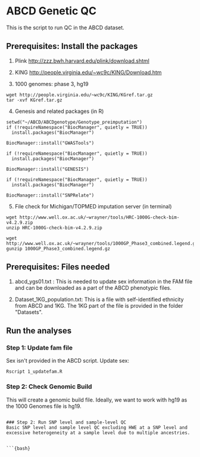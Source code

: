 # ABCD Genetic QC

This is the script to run QC in the ABCD dataset.

## Prerequisites: Install the packages

1. Plink
http://zzz.bwh.harvard.edu/plink/download.shtml

2. KING
http://people.virginia.edu/~wc9c/KING/Download.htm

3. 1000 genomes: phase 3, hg19
```{bash}
wget http://people.virginia.edu/~wc9c/KING/KGref.tar.gz
tar -xvf KGref.tar.gz
```

4. Genesis and related packages (in R)
```{R}
setwd("~/ABCD/ABCDgenotype/Genotype_preimputation")
if (!requireNamespace("BiocManager", quietly = TRUE))
  install.packages("BiocManager")

BiocManager::install("GWASTools")

if (!requireNamespace("BiocManager", quietly = TRUE))
  install.packages("BiocManager")

BiocManager::install("GENESIS")

if (!requireNamespace("BiocManager", quietly = TRUE))
  install.packages("BiocManager")

BiocManager::install("SNPRelate")
```

5. File check for Michigan/TOPMED imputation server (in terminal)
```{bash}
wget http://www.well.ox.ac.uk/~wrayner/tools/HRC-1000G-check-bim-v4.2.9.zip
unzip HRC-1000G-check-bim-v4.2.9.zip

wget http://www.well.ox.ac.uk/~wrayner/tools/1000GP_Phase3_combined.legend.gz
gunzip 1000GP_Phase3_combined.legend.gz
````

## Prerequisites: Files needed
1. abcd_ygs01.txt : This is needed to update sex information in the FAM file and can be downloaded as a part of the ABCD phenotypic files.

2. Dataset_1KG_population.txt: This is a file with self-identified ethnicity from ABCD and 1KG. The 1KG part of the file is provided in the folder "Datasets".

## Run the analyses

### Step 1: Update fam file
Sex isn't provided in the ABCD script. Update sex:

```{bash}
Rscript 1_updatefam.R
```

### Step 2: Check Genomic Build
This will create a genomic build file. Ideally, we want to work with hg19 as the 1000 Genomes file is hg19. 

```{bash}

### Step 2: Run SNP level and sample-level QC
Basic SNP level and sample level QC excluding HWE at a SNP level and excessive heterogeneity at a sample level due to multiple ancestries.


```{bash}

